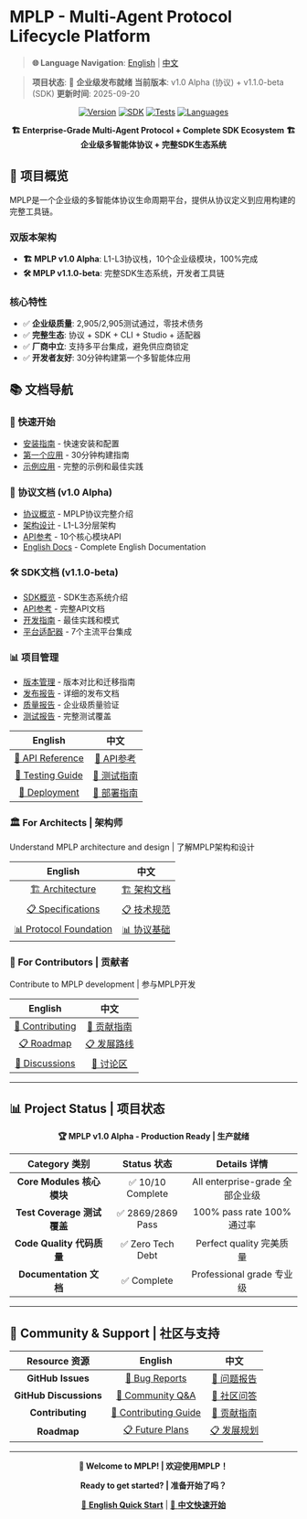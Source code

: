 # MPLP - Multi-Agent Protocol Lifecycle Platform

> **🌐 Language Navigation**: [English](en/README.md) | [中文](zh-CN/README.md)



> **项目状态**: 🚀 **企业级发布就绪**
> **当前版本**: v1.0 Alpha (协议) + v1.1.0-beta (SDK)
> **更新时间**: 2025-09-20

<div align="center">

[![Version](https://img.shields.io/badge/v1.0%20Alpha-Protocol%20Ready-blue.svg)](./protocol/en/)
[![SDK](https://img.shields.io/badge/v1.1.0--beta-SDK%20Ready-green.svg)](./sdk/)
[![Tests](https://img.shields.io/badge/tests-2905%20total%20%7C%20100%25%20pass-brightgreen.svg)](./project-management/quality-reports/)
[![Languages](https://img.shields.io/badge/languages-English%20%7C%20中文-blue.svg)](#-choose-your-language--选择语言)

**🏗️ Enterprise-Grade Multi-Agent Protocol + Complete SDK Ecosystem**
**🏗️ 企业级多智能体协议 + 完整SDK生态系统**

</div>

## 🎯 **项目概览**

MPLP是一个企业级的多智能体协议生命周期平台，提供从协议定义到应用构建的完整工具链。

### **双版本架构**
- **🏗️ MPLP v1.0 Alpha**: L1-L3协议栈，10个企业级模块，100%完成
- **🛠️ MPLP v1.1.0-beta**: 完整SDK生态系统，开发者工具链

### **核心特性**
- ✅ **企业级质量**: 2,905/2,905测试通过，零技术债务
- ✅ **完整生态**: 协议 + SDK + CLI + Studio + 适配器
- ✅ **厂商中立**: 支持多平台集成，避免供应商锁定
- ✅ **开发者友好**: 30分钟构建第一个多智能体应用

## 📚 **文档导航**

### **🚀 快速开始**
- [安装指南](zh-CN/sdk/getting-started/installation.md) - 快速安装和配置
- [第一个应用](zh-CN/sdk/getting-started/quick-start.md) - 30分钟构建指南
- [示例应用](zh-CN/examples/) - 完整的示例和最佳实践

### **📖 协议文档 (v1.0 Alpha)**
- [协议概览](zh-CN/modules/README.md) - MPLP协议完整介绍
- [架构设计](zh-CN/architecture/README.md) - L1-L3分层架构
- [API参考](zh-CN/api-reference/README.md) - 10个核心模块API
- [English Docs](en/modules/README.md) - Complete English Documentation

### **🛠️ SDK文档 (v1.1.0-beta)**
- [SDK概览](zh-CN/sdk/README.md) - SDK生态系统介绍
- [API参考](zh-CN/sdk-api/README.md) - 完整API文档
- [开发指南](zh-CN/guides/development/README.md) - 最佳实践和模式
- [平台适配器](zh-CN/platform-adapters/README.md) - 7个主流平台集成

### **📊 项目管理**
- [版本管理](zh-CN/versions/README.md) - 版本对比和迁移指南
- [发布报告](zh-CN/project-management/releases/) - 详细的发布文档
- [质量报告](zh-CN/project-management/quality-reports/) - 企业级质量验证
- [测试报告](zh-CN/project-management/testing-reports/) - 完整测试覆盖

| English | 中文 |
|:-------:|:----:|
| [🔧 API Reference](./en/api-reference/) | [🔧 API参考](./zh-CN/api-reference/) |
| [🧪 Testing Guide](./en/testing/) | [🧪 测试指南](./zh-CN/testing/) |
| [🚀 Deployment](./en/operations/) | [🚀 部署指南](./zh-CN/operations/) |

### **🏛️ For Architects | 架构师**
Understand MPLP architecture and design | 了解MPLP架构和设计

| English | 中文 |
|:-------:|:----:|
| [🏗️ Architecture](./en/architecture/) | [🏗️ 架构文档](./zh-CN/architecture/) |
| [📋 Specifications](./en/specifications/) | [📋 技术规范](./zh-CN/specifications/) |
| [📊 Protocol Foundation](./en/protocol-foundation/) | [📊 协议基础](./zh-CN/protocol-foundation/) |

### **🤝 For Contributors | 贡献者**
Contribute to MPLP development | 参与MPLP开发

| English | 中文 |
|:-------:|:----:|
| [🤝 Contributing](./en/community/contributing.md) | [🤝 贡献指南](./zh-CN/community/contributing.md) |
| [📋 Roadmap](./en/community/roadmap.md) | [📋 发展路线](./zh-CN/community/roadmap.md) |
| [💬 Discussions](https://github.com/Coregentis/MPLP-Protocol-Dev/discussions) | [💬 讨论区](https://github.com/Coregentis/MPLP-Protocol-Dev/discussions) |

</div>

---

## 📊 **Project Status | 项目状态**

<div align="center">

**🏆 MPLP v1.0 Alpha - Production Ready | 生产就绪**

| **Category 类别** | **Status 状态** | **Details 详情** |
|:----------------:|:---------------:|:----------------:|
| **Core Modules 核心模块** | ✅ 10/10 Complete | All enterprise-grade 全部企业级 |
| **Test Coverage 测试覆盖** | ✅ 2869/2869 Pass | 100% pass rate 100%通过率 |
| **Code Quality 代码质量** | ✅ Zero Tech Debt | Perfect quality 完美质量 |
| **Documentation 文档** | ✅ Complete | Professional grade 专业级 |

</div>

---

## 🤝 **Community & Support | 社区与支持**

<div align="center">

| **Resource 资源** | **English** | **中文** |
|:-----------------:|:-----------:|:--------:|
| **GitHub Issues** | [🐛 Bug Reports](https://github.com/Coregentis/MPLP-Protocol-Dev/issues) | [🐛 问题报告](https://github.com/Coregentis/MPLP-Protocol-Dev/issues) |
| **GitHub Discussions** | [💬 Community Q&A](https://github.com/Coregentis/MPLP-Protocol-Dev/discussions) | [💬 社区问答](https://github.com/Coregentis/MPLP-Protocol-Dev/discussions) |
| **Contributing** | [🤝 Contributing Guide](../CONTRIBUTING.md) | [🤝 贡献指南](../CONTRIBUTING.md) |
| **Roadmap** | [📋 Future Plans](../ROADMAP.md) | [📋 发展规划](../ROADMAP.md) |

</div>

---

<div align="center">

**🎉 Welcome to MPLP! | 欢迎使用MPLP！**

**Ready to get started? | 准备开始了吗？**

[🚀 **English Quick Start**](./en/developers/quick-start.md) | [🚀 **中文快速开始**](./zh-CN/developers/quick-start.md)

</div>
